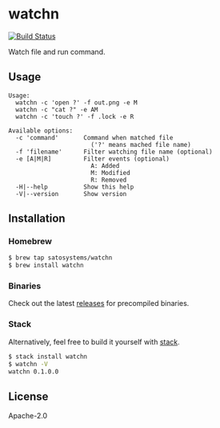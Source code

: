 # watchn

[![Build Status](https://travis-ci.org/satosystems/watchn.svg?branch=master)](https://travis-ci.org/satosystems/watchn)

Watch file and run command.

## Usage

```
Usage:
  watchn -c 'open ?' -f out.png -e M
  watchn -c "cat ?" -e AM
  watchn -c 'touch ?' -f .lock -e R

Available options:
  -c 'command'       Command when matched file
                       ('?' means mached file name)
  -f 'filename'      Filter watching file name (optional)
  -e [A|M|R]         Filter events (optional)
                       A: Added
                       M: Modified
                       R: Removed
  -H|--help          Show this help
  -V|--version       Show version
```

## Installation

### Homebrew

```sh
$ brew tap satosystems/watchn
$ brew install watchn
```

### Binaries

Check out the latest [releases](https://github.com/satosystems/watchn/releases) for
precompiled binaries.

### Stack

Alternatively, feel free to build it yourself with
[stack](http://haskellstack.org).

```sh
$ stack install watchn
$ watchn -V
watchn 0.1.0.0
```

## License

Apache-2.0


